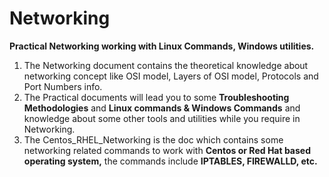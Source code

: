 # Networking
**Practical Networking working with Linux Commands, Windows utilities.**
1) The Networking document contains the theoretical knowledge about networking concept like OSI model, Layers of OSI model, Protocols and    Port Numbers info.
2) The Practical documents will lead you to some **Troubleshooting Methodologies** and **Linux commands & Windows Commands** and knowledge    about some other tools and utilities while you require in Networking.
3) The Centos_RHEL_Networking is the doc which contains some networking related commands to work with **Centos or Red Hat based operating    system,** the commands include **IPTABLES, FIREWALLD, etc.**
